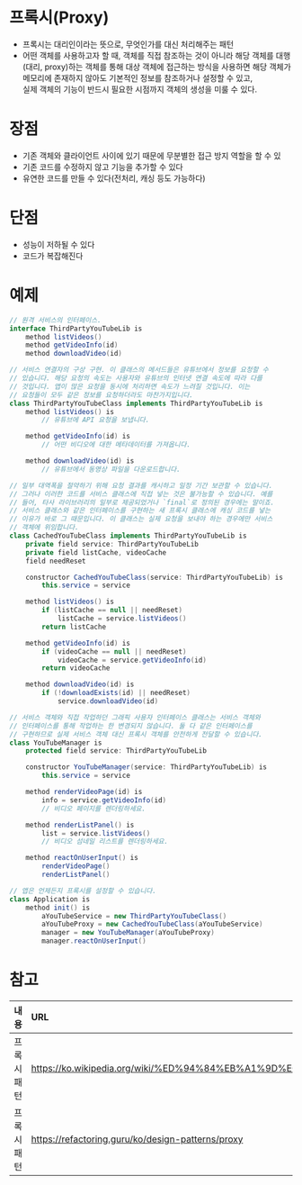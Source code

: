 
# 프록시(Proxy)

-  프록시는 대리인이라는 뜻으로, 무엇인가를 대신 처리해주는 패턴
- 어떤 객체를 사용하고자 할 때, 객체를 직접 참조하는 것이 아니라 해당 객체를 대행(대리, proxy)하는 객체를 통해 대상 객체에 접근하는 방식을 사용하면 해당 객체가 메모리에 존재하지 않아도 기본적인 정보를 참조하거나 설정할 수 있고,  
실제 객체의 기능이 반드시 필요한 시점까지 객체의 생성을 미룰 수 있다.

# 장점
- 기존 객체와 클라이언트 사이에 있기 때문에 무분별한 접근 방지 역할을 할 수 있
- 기존 코드를 수정하지 않고 기능을 추가할 수 있다
- 유연한 코드를 만들 수 있다(전처리, 캐싱 등도 가능하다)

# 단점
- 성능이 저하될 수 있다
- 코드가 복잡해진다

# 예제

```java
// 원격 서비스의 인터페이스.
interface ThirdPartyYouTubeLib is
    method listVideos()
    method getVideoInfo(id)
    method downloadVideo(id)

// 서비스 연결자의 구상 구현. 이 클래스의 메서드들은 유튜브에서 정보를 요청할 수
// 있습니다. 해당 요청의 속도는 사용자와 유튜브의 인터넷 연결 속도에 따라 다를
// 것입니다. 앱이 많은 요청을 동시에 처리하면 속도가 느려질 것입니다. 이는
// 요청들이 모두 같은 정보를 요청하더라도 마찬가지입니다.
class ThirdPartyYouTubeClass implements ThirdPartyYouTubeLib is
    method listVideos() is
        // 유튜브에 API 요청을 보냅니다.

    method getVideoInfo(id) is
        // 어떤 비디오에 대한 메타데이터를 가져옵니다.

    method downloadVideo(id) is
        // 유튜브에서 동영상 파일을 다운로드합니다.

// 일부 대역폭을 절약하기 위해 요청 결과를 캐시하고 일정 기간 보관할 수 있습니다.
// 그러나 이러한 코드를 서비스 클래스에 직접 넣는 것은 불가능할 수 있습니다. 예를
// 들어, 타사 라이브러리의 일부로 제공되었거나 `final`로 정의된 경우에는 말이죠.
// 서비스 클래스와 같은 인터페이스를 구현하는 새 프록시 클래스에 캐싱 코드를 넣는
// 이유가 바로 그 때문입니다. 이 클래스는 실제 요청을 보내야 하는 경우에만 서비스
// 객체에 위임합니다.
class CachedYouTubeClass implements ThirdPartyYouTubeLib is
    private field service: ThirdPartyYouTubeLib
    private field listCache, videoCache
    field needReset

    constructor CachedYouTubeClass(service: ThirdPartyYouTubeLib) is
        this.service = service

    method listVideos() is
        if (listCache == null || needReset)
            listCache = service.listVideos()
        return listCache

    method getVideoInfo(id) is
        if (videoCache == null || needReset)
            videoCache = service.getVideoInfo(id)
        return videoCache

    method downloadVideo(id) is
        if (!downloadExists(id) || needReset)
            service.downloadVideo(id)

// 서비스 객체와 직접 작업하던 그래픽 사용자 인터페이스 클래스는 서비스 객체와
// 인터페이스를 통해 작업하는 한 변경되지 않습니다. 둘 다 같은 인터페이스를
// 구현하므로 실제 서비스 객체 대신 프록시 객체를 안전하게 전달할 수 있습니다.
class YouTubeManager is
    protected field service: ThirdPartyYouTubeLib

    constructor YouTubeManager(service: ThirdPartyYouTubeLib) is
        this.service = service

    method renderVideoPage(id) is
        info = service.getVideoInfo(id)
        // 비디오 페이지를 렌더링하세요.

    method renderListPanel() is
        list = service.listVideos()
        // 비디오 섬네일 리스트를 렌더링하세요.

    method reactOnUserInput() is
        renderVideoPage()
        renderListPanel()

// 앱은 언제든지 프록시를 설정할 수 있습니다.
class Application is
    method init() is
        aYouTubeService = new ThirdPartyYouTubeClass()
        aYouTubeProxy = new CachedYouTubeClass(aYouTubeService)
        manager = new YouTubeManager(aYouTubeProxy)
        manager.reactOnUserInput()
```

# 참고

|내용|URL|
|:---|:---|
|프록시 패턴|https://ko.wikipedia.org/wiki/%ED%94%84%EB%A1%9D%EC%8B%9C_%ED%8C%A8%ED%84%B4|
|프록시 패턴|https://refactoring.guru/ko/design-patterns/proxy|